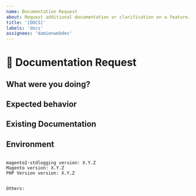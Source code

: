 ```yaml
---
name: Documentation Request
about: Request additional documentation or clarification on a feature.
title: '[DOCS]'
labels: 'docs'
assignees: 'damienwebdev'
---
```


<!--
PLEASE HELP US PROCESS GITHUB ISSUES FASTER BY PROVIDING THE FOLLOWING INFORMATION.

ISSUES MISSING IMPORTANT INFORMATION MAY BE CLOSED WITHOUT INVESTIGATION.
-->

# :page_facing_up: Documentation Request

## What were you doing?
<!-- Describe how you came to need the documentation. -->


## Expected behavior
<!-- Describe not only **what** you would like to see documented, but also **where** you'd like to see it. -->


## Existing Documentation
<!-- Describe any existing documentation that would potentially require change. -->

## Environment

<pre><code>
magento2-stdlogging version: X.Y.Z
Magento version: X.Y.Z 
PHP Version version: X.Y.Z 
<!-- Check whether this is still an issue in the most recent magento2-stdlogging version -->

Others:
<!-- Anything else relevant?  Operating system version, IDE, package manager, HTTP server, ... -->
</code></pre>